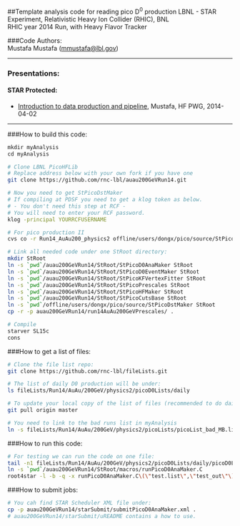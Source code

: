 ##Template analysis code for reading pico D<sup>0</sup> production
LBNL - STAR Experiment, Relativistic Heavy Ion Collider (RHIC), BNL  
RHIC year 2014 Run, with Heavy Flavor Tracker
  
###Code Authors:  
	Mustafa Mustafa (mmustafa@lbl.gov)  

- - -
### Presentations:  
#### STAR Protected:  
- [Introduction to data production and pipeline](http://www.star.bnl.gov/protected/heavy/mstftsm/run14/talks/2015-04-02.pdf), Mustafa, HF PWG, 2014-04-02  

- - -
###How to build this code:  
```bash
mkdir myAnalysis
cd myAnalysis

# Clone LBNL PicoHFLib
# Replace address below with your own fork if you have one
git clone https://github.com/rnc-lbl/auau200GeVRun14.git

# Now you need to get StPicoDstMaker
# If compiling at PDSF you need to get a klog token as below.
# - You don't need this step at RCF - 
# You will need to enter your RCF password.
klog -principal YOURRCFUSERNAME

# For pico production II
cvs co -r Run14_AuAu200_physics2 offline/users/dongx/pico/source/StPicoDstMaker

# Link all needed code under one StRoot directory:
mkdir StRoot
ln -s `pwd`/auau200GeVRun14/StRoot/StPicoD0AnaMaker StRoot
ln -s `pwd`/auau200GeVRun14/StRoot/StPicoD0EventMaker StRoot
ln -s `pwd`/auau200GeVRun14/StRoot/StPicoKFVertexFitter StRoot
ln -s `pwd`/auau200GeVRun14/StRoot/StPicoPrescales StRoot
ln -s `pwd`/auau200GeVRun14/StRoot/StPicoHFMaker StRoot
ln -s `pwd`/auau200GeVRun14/StRoot/StPicoCutsBase StRoot
ln -s `pwd`/offline/users/dongx/pico/source/StPicoDstMaker StRoot
cp -r -p auau200GeVRun14/run14AuAu200GeVPrescales/ .

# Compile
starver SL15c
cons
```

###How to get a list of files:  
```bash
# Clone the file list repo:
git clone https://github.com/rnc-lbl/fileLists.git

# The list of daily D0 production will be under:
ls fileLists/Run14/AuAu/200GeV/physics2/picoD0Lists/daily

# To update your local copy of the list of files (recommended to do daily):
git pull origin master

# You need to link to the bad runs list in myAnalysis
ln -s fileLists/Run14/AuAu/200GeV/physics2/picoLists/picoList_bad_MB.list
```

###How to run this code:  
```bash
# For testing we can run the code on one file:
tail -n1 fileLists/Run14/AuAu/200GeV/physics2/picoD0Lists/daily/picoD0List_2015-05-21.list > test.list
ln -s `pwd`/auau200GeVRun14/StRoot/macros/runPicoD0AnaMaker.C
root4star -l -b -q -x runPicoD0AnaMaker.C\(\"test.list\",\"test_out\"\)
```

###How to submit jobs:
```bash
# You cah find STAR Scheduler XML file under:
cp -p auau200GeVRun14/starSubmit/submitPicoD0AnaMaker.xml .
# auau200GeVRun14/starSubmit/uREADME contains a how to use.
```
